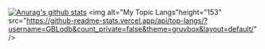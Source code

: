 [![Anurag's github stats](https://github-readme-stats.vercel.app/api?username=GBLodb)](https://github.com/anuraghazra/github-readme-stats)
<img alt="My Topic Langs"height="153" src="https://github-readme-stats.vercel.app/api/top-langs/?username=GBLodb&count_private=false&theme=gruvbox&layout=default/" />
